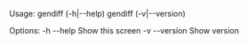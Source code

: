Usage:
gendiff (-h|--help)
gendiff (-v|--version)

Options:
-h --help                     Show this screen
-v --version                  Show version